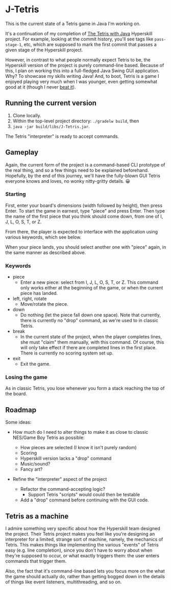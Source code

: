 # J-Tetris

This is the current state of a Tetris game in Java I'm working on.

It's a continuation of my completion of [The Tetris with
Java](https://hyperskill.org/projects/339) Hyperskill project. For
example, looking at the commit history, you'll see tags like
`pass-stage-1`, etc, which are supposed to mark the first commit that
passes a given stage of the Hyperskill project.

However, in contrast to what people normally expect Tetris to be, the
Hyperskill version of the project is purely command-line
based. Because of this, I plan on working this into a full-fledged
Java Swing GUI application. Why? To showcase my skills writing Java!
And, to boot, Tetris is a game I enjoyed playing very much when I was
younger, even getting somewhat good at it (though I never [beat
it](https://www.youtube.com/watch?v=POc1Et73WZg)).

## Running the current version
1. Clone locally.
2. Within the top-level project directory: `./gradelw build`, then
3. `java -jar build/libs/J-Tetris.jar`.

The Tetris "interpreter" is ready to accept commands.

## Gameplay
Again, the current form of the project is a command-based CLI
prototype of the real thing, and so a few things need to be explained
beforehand. Hopefully, by the end of this journey, we'll have the
fully-blown GUI Tetris everyone knows and loves, no wonky nitty-gritty
details. 😀

### Starting
First, enter your board's dimensions (width followed by height), then
press Enter. To start the game in earnest, type "piece" and press
Enter.  Then type the name of the first piece that you think should
come down, from one of I, J, L, O, S, T, or Z.

From there, the player is expected to interface with the application
using various keywords, which see below.

When your piece lands, you should select another one with "piece"
again, in the same manner as described above.

### Keywords
- piece
  - Enter a new piece: select from I, J, L, O, S, T, or Z. This
    command only works either at the beginning of the game, or when
    the current piece has landed.
- left, right, rotate
  - Move/rotate the piece.
- down
  - Do nothing (let the piece fall down one space). Note that
    currently, there is currently no "drop" command, as we're used to in classic
    Tetris.
- break
  - In the current state of the project, when the player completes
    lines, she must "claim" them manually, with this command. Of
    course, this will only take effect if there are completed lines in
    the first place. There is currently no scoring system set up.
- exit
  - Exit the game.
  
### Losing the game
As in classic Tetris, you lose whenever you form a stack reaching the
top of the board.

## Roadmap

Some ideas:

- How much do I need to alter things to make it as close to classic
  NES/Game Boy Tetris as possible:
  - How pieces are selected (I know it isn't purely random)
  - Scoring
  - Hyperskill version lacks a "drop" command
  - Music/sound?
  - Fancy art?
  
- Refine the "interpreter" aspect of the project
  - Refactor the command-accepting logic?
	- Support Tetris "scripts" would could then be testable
  - Add a "drop" command before continuing with the GUI code.

## Tetris as a machine

I admire something very specific about how the Hyperskill team
designed the project. Their Tetris project makes you feel like you're
designing an interpreter for a limited, strange sort of machine,
namely, the mechanics of Tetris. This makes things like implementing
the various "events" of Tetris easy (e.g. line completion), since you
don't have to worry about when they're supposed to occur, or what
exactly triggers them: the user enters commands that trigger them.

Also, the fact that it's command-line based lets you focus more on the
what the game should actually do, rather than getting bogged down in
the details of things like event listeners, multithreading, and so on.